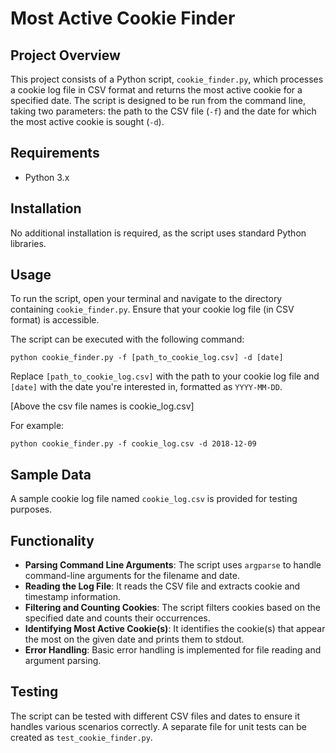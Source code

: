 
# Most Active Cookie Finder

## Project Overview

This project consists of a Python script, `cookie_finder.py`, which processes a cookie log file in CSV format and returns the most active cookie for a specified date. The script is designed to be run from the command line, taking two parameters: the path to the CSV file (`-f`) and the date for which the most active cookie is sought (`-d`).

## Requirements

- Python 3.x

## Installation

No additional installation is required, as the script uses standard Python libraries.

## Usage

To run the script, open your terminal and navigate to the directory containing `cookie_finder.py`. Ensure that your cookie log file (in CSV format) is accessible.

The script can be executed with the following command:

```
python cookie_finder.py -f [path_to_cookie_log.csv] -d [date]
```

Replace `[path_to_cookie_log.csv]` with the path to your cookie log file and `[date]` with the date you're interested in, formatted as `YYYY-MM-DD`.

[Above the csv file names is cookie_log.csv]

For example:

```
python cookie_finder.py -f cookie_log.csv -d 2018-12-09
```

## Sample Data

A sample cookie log file named `cookie_log.csv` is provided for testing purposes.

## Functionality

- **Parsing Command Line Arguments**: The script uses `argparse` to handle command-line arguments for the filename and date.
- **Reading the Log File**: It reads the CSV file and extracts cookie and timestamp information.
- **Filtering and Counting Cookies**: The script filters cookies based on the specified date and counts their occurrences.
- **Identifying Most Active Cookie(s)**: It identifies the cookie(s) that appear the most on the given date and prints them to stdout.
- **Error Handling**: Basic error handling is implemented for file reading and argument parsing.

## Testing

The script can be tested with different CSV files and dates to ensure it handles various scenarios correctly. A separate file for unit tests can be created as `test_cookie_finder.py`.
